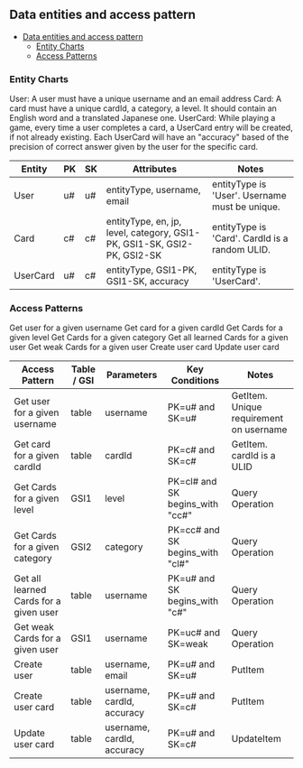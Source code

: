 ## Data entities and access pattern

- [Data entities and access pattern](#data-entities-and-access-pattern)
  - [Entity Charts](#entity-charts)
  - [Access Patterns](#access-patterns)

### Entity Charts

User: A user must have a unique username and an email address
Card: A card must have a unique cardId, a category, a level. It should contain an English word and a translated Japanese one.
UserCard: While playing a game, every time a user completes a card, a UserCard entry will be created, if not already existing. Each UserCard will have an "accuracy" based of the precision of correct answer given by the user for the specific card.

Entity       |	PK	             | SK           | Attributes                  | Notes
-------------|-------------------|--------------|-----------------------------|----------------------------------------------
User         | u#<username>      | u#<username> | entityType, username, email | entityType is 'User'. Username must be unique.
Card	       | c#<CardId>        | c#<CardId>   | entityType, en, jp, level, category, GSI1-PK, GSI1-SK, GSI2-PK, GSI2-SK | entityType is 'Card'. CardId is a random ULID.
UserCard     | u#<username>      | c#<CardId>   | entityType, GSI1-PK, GSI1-SK, accuracy | entityType is 'UserCard'.

### Access Patterns

Get user for a given username
Get card for a given cardId
Get Cards for a given level
Get Cards for a given category
Get all learned Cards for a given user
Get weak Cards for a given user
Create user card
Update user card

Access Pattern                         | Table / GSI | Parameters | Key Conditions | Notes
---------------------------------------|-------------|------------|----------------|---------------------
Get user for a given username          | table | username   | PK=u#<username> and SK=u#<username>       | GetItem. Unique requirement on username
Get card for a given cardId            | table | cardId	    | PK=c#<cardId> and SK=c#<cardId>           | GetItem. cardId is a ULID
Get Cards for a given level            | GSI1  | level      | PK=cl#<level> and SK begins_with "cc#"    | Query Operation
Get Cards for a given category	       | GSI2  | category   | PK=cc#<category> and SK begins_with "cl#" | Query Operation
Get all learned Cards for a given user | table | username   | PK=u#<username> and SK begins_with "c#"   | Query Operation
Get weak Cards for a given user	       | GSI1  | username   | PK=uc#<username> and SK=weak              | Query Operation
Create user                            | table | username, email            | PK=u#<username> and SK=u#<username> | PutItem
Create user card                       | table | username, cardId, accuracy | PK=u#<username> and SK=c#<cardId>   | PutItem
Update user card                       | table | username, cardId, accuracy | PK=u#<username> and SK=c#<cardId>   | UpdateItem